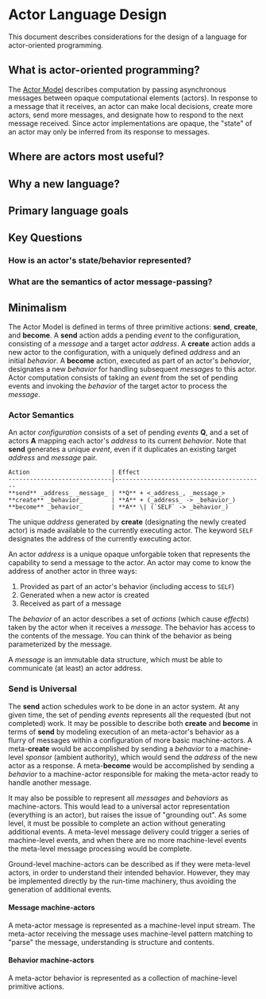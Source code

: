 # Actor Language Design

This document describes considerations for the design of a language for actor-oriented programming.

## What is actor-oriented programming?

The [Actor Model](https://en.wikipedia.org/wiki/Actor_model) describes computation by passing asynchronous messages between opaque computational elements (actors).
In response to a message that it receives, an actor can make local decisions, create more actors, send more messages, and designate how to respond to the next message received.
Since actor implementations are opaque, the "state" of an actor may only be inferred from its response to messages.

## Where are actors most useful?

## Why a new language?

## Primary language goals

## Key Questions

### How is an actor's state/behavior represented?
### What are the semantics of actor message-passing?

## Minimalism

The Actor Model is defined in terms of three primitive actions: **send**, **create**, and **become**.
A **send** action adds a pending _event_ to the configuration, consisting of a _message_ and a target actor _address_.
A **create** action adds a new actor to the configuration, with a uniquely defined _address_ and an initial _behavior_.
A **become** action, executed as part of an actor's _behavior_, designates a new _behavior_ for handling subsequent _messages_ to this actor.
Actor computation consists of taking an _event_ from the set of pending events 
and invoking the _behavior_ of the target actor to process the _message_.

### Actor Semantics

An actor _configuration_ consists of a set of pending _events_ **Q**, 
and a set of actors **A** mapping each actor's _address_ to its current _behavior_.
Note that **send** generates a unique _event_, even if it duplicates an existing target _address_ and _message_ pair.

    Action                       | Effect
    -----------------------------|------------------------------------------
    **send** _address_ _message_ | **Q** + <_address_, _message_>
    **create** _behavior_        | **A** + (_address_ -> _behavior_)
    **become** _behavior_        | **A** \| (`SELF` -> _behavior_)

The unique _address_ generated by **create** (designating the newly created actor) is made available to the currently executing actor.
The keyword `SELF` designates the address of the currently executing actor.

An actor _address_ is a unique opaque unforgable token that represents the capability to send a message to the actor.
An actor may come to know the address of another actor in three ways:

1. Provided as part of an actor's behavior (including access to `SELF`)
2. Generated when a new actor is created
3. Received as part of a message

The _behavior_ of an actor describes a set of _actions_ (which cause _effects_) taken by the actor when it receives a _message_.
The behavior has access to the contents of the message.
You can think of the behavior as being parameterized by the message.

A _message_ is an immutable data structure, which must be able to communicate (at least) an actor address.

### Send is Universal

The **send** action schedules work to be done in an actor system.
At any given time, the set of pending _events_ represents all the requested (but not completed) work.
It may be possible to describe both **create** and **become** in terms of **send**
by modeling execution of an meta-actor's behavior as a flurry of messages within a configuration of more basic machine-actors.
A meta-**create** would be accomplished by sending a _behavior_ to a machine-level _sponsor_ (ambient authority),
which would send the _address_ of the new actor as a response.
A meta-**become** would be accomplished by sending a _behavior_ to a machine-actor responsible for making the meta-actor ready to handle another message.

It may also be possible to represent all _messages_ and _behaviors_ as machine-actors.
This would lead to a universal actor representation (everything is an actor),
but raises the issue of "grounding out".
As some level, it must be possible to complete an action without generating additional events.
A meta-level message delivery could trigger a series of machine-level events,
and when there are no more machine-level events the meta-level message processing would be complete.

Ground-level machine-actors can be described as if they were meta-level actors,
in order to understand their intended behavior.
However, they may be implemented directly by the run-time machinery,
thus avoiding the generation of additional events.

#### Message machine-actors

A meta-actor message is represented as a machine-level input stream.
The meta-actor receiving the message uses machine-level pattern matching 
to "parse" the message, understanding is structure and contents.

#### Behavior machine-actors

A meta-actor behavior is represented as a collection of machine-level primitive actions.

